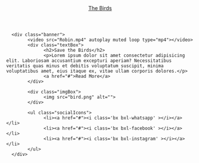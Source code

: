 <!DOCTYPE html>
<html lang="en">
<head>
      <meta charset="UTF-8">
      <meta name="viewport" content="width=device-width, initial-scale=1.0">
      <title>Birds : Landing Page</title>
      <link rel="stylesheet" href="https://unpkg.com/boxicons@latest/css/boxicons.min.css">
      <link rel="stylesheet" href="styles.css">
</head>
<body>
      <header>
            <a href="#" class="logo">The <span>Birds</span></a>
            <div class="toggle"><i class='bx bx-menu-alt-right'></i></div>
      </header>

      <div class="banner">
            <video src="Robin.mp4" autoplay muted loop type="mp4"></video>
            <div class="textBox">
                  <h2>Save the Birds</h2>
                  <p>Lorem ipsum dolor sit amet consectetur adipisicing elit. Laboriosam accusantium excepturi aperiam? Necessitatibus veritatis quas minus et debitis voluptatum suscipit, minima voluptatibus amet, eius itaque ex, vitae ullam corporis dolores.</p>
                  <a href="#">Read More</a>
            </div>

            <div class="imgBox">
                  <img src="bird.png" alt="">
            </div>

            <ul class="socialIcons">
                  <li><a href="#"><i class='bx bxl-whatsapp' ></i></a></li>
                  <li><a href="#"><i class='bx bxl-facebook' ></i></a></li>
                  <li><a href="#"><i class='bx bxl-instagram' ></i></a></li>
            </ul>
      </div>
</body>
</html>
